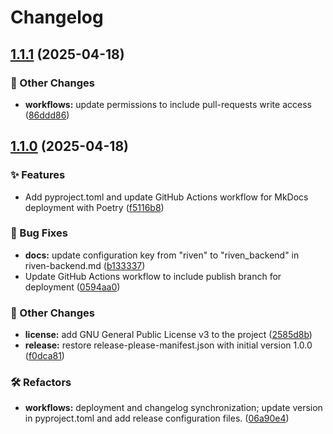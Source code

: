 # Changelog

## [1.1.1](https://github.com/I-am-PUID-0/DMB_Docs/compare/1.1.0...1.1.1) (2025-04-18)


### 🤡 Other Changes

* **workflows:** update permissions to include pull-requests write access ([86ddd86](https://github.com/I-am-PUID-0/DMB_Docs/commit/86ddd866967a9573dc426b6648895a08f013e668))

## [1.1.0](https://github.com/I-am-PUID-0/DMB_Docs/compare/1.0.0...1.1.0) (2025-04-18)


### ✨ Features

* Add pyproject.toml and update GitHub Actions workflow for MkDocs deployment with Poetry ([f5116b8](https://github.com/I-am-PUID-0/DMB_Docs/commit/f5116b8a8b504a9ab42c37561c76abc16dbf386f))


### 🐛 Bug Fixes

* **docs:** update configuration key from "riven" to "riven_backend" in riven-backend.md ([b133337](https://github.com/I-am-PUID-0/DMB_Docs/commit/b1333371df6efd7329822aed87513de47c0e5d04))
* Update GitHub Actions workflow to include publish branch for deployment ([0594aa0](https://github.com/I-am-PUID-0/DMB_Docs/commit/0594aa0f5ec17e8db97398a5a727e47a2848c3d4))


### 🤡 Other Changes

* **license:** add GNU General Public License v3 to the project ([2585d8b](https://github.com/I-am-PUID-0/DMB_Docs/commit/2585d8b6202662c5cc665f63beda4425ad3b33a1))
* **release:** restore release-please-manifest.json with initial version 1.0.0 ([f0dca81](https://github.com/I-am-PUID-0/DMB_Docs/commit/f0dca81e417d3f0cd102eafa728a3f4e37aa4bbf))


### 🛠️ Refactors

* **workflows:** deployment and changelog synchronization; update version in pyproject.toml and add release configuration files. ([06a90e4](https://github.com/I-am-PUID-0/DMB_Docs/commit/06a90e421ad98be6e1aa8518a328eddd65d71c9f))
